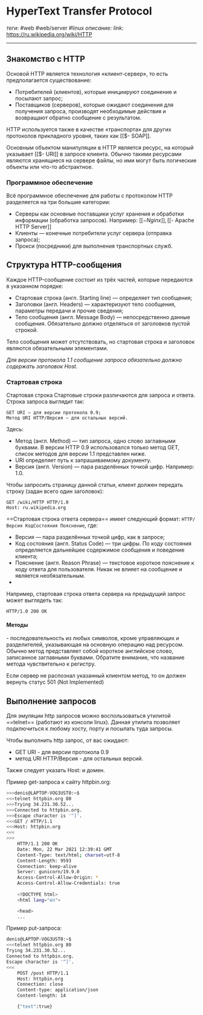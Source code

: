 # HyperText Transfer Protocol
*теги:* #web #web/server #linux
*описание:* 
*link:* https://ru.wikipedia.org/wiki/HTTP

---

## Знакомство c HTTP
Основой HTTP является технология «клиент-сервер», то есть предполагается существование:

- Потребителей (клиентов), которые инициируют соединение и посылают запрос;
- Поставщиков (серверов), которые ожидают соединения для получения запроса, производят необходимые действия и возвращают обратно сообщение с результатом.

HTTP используется также в качестве «транспорта» для других протоколов прикладного уровня, таких как [[$- SOAP]].

Основным объектом манипуляции в HTTP является ресурс, на который указывает [[$- URI]] в запросе клиента. Обычно такими ресурсами являются хранящиеся на сервере файлы, но ими могут быть логические объекты или что-то абстрактное.

### Программное обеспечение
Всё программное обеспечение для работы с протоколом HTTP разделяется на три большие категории:

- Серверы как основные поставщики услуг хранения и обработки информации (обработка запросов). Например: [[$- Nginx]], [[$- Apache HTTP Server]]
- Клиенты — конечные потребители услуг сервера (отправка запроса);
- Прокси (посредники) для выполнения транспортных служб.

## Структура HTTP-сообщения
Каждое HTTP-сообщение состоит из трёх частей, которые передаются в указанном порядке:
- Стартовая строка (англ. Starting line) — определяет тип сообщения;
- Заголовки (англ. Headers) — характеризуют тело сообщения, параметры передачи и прочие сведения;
- Тело сообщения (англ. Message Body) — непосредственно данные сообщения. Обязательно должно отделяться от заголовков пустой строкой.

Тело сообщения может отсутствовать, но стартовая строка и заголовок являются обязательными элементами.

*Для версии протокола 1.1 сообщение запроса обязательно должно содержать заголовок Host.*

### Стартовая строка
Стартовая строка
Стартовые строки различаются для запроса и ответа. Строка запроса выглядит так:

```
GET URI — для версии протокола 0.9;
Метод URI HTTP/Версия — для остальных версий.
```
Здесь:
- Метод (англ. Method) — тип запроса, одно слово заглавными буквами. В версии HTTP 0.9 использовался только метод GET, список методов для версии 1.1 представлен ниже.
- URI определяет путь к запрашиваемому документу.
- Версия (англ. Version) — пара разделённых точкой цифр. Например: 1.0.

Чтобы запросить страницу данной статьи, клиент должен передать строку (задан всего один заголовок):
```
GET /wiki/HTTP HTTP/1.0
Host: ru.wikipedia.org
```

==Стартовая строка ответа сервера== имеет следующий формат: `HTTP/Версия КодСостояния Пояснение`, где:
- Версия — пара разделённых точкой цифр, как в запросе;
- Код состояния (англ. Status Code) — три цифры. По коду состояния определяется дальнейшее содержимое сообщения и поведение клиента;
- Пояснение (англ. Reason Phrase) — текстовое короткое пояснение к коду ответа для пользователя. Никак не влияет на сообщение и является необязательным.
- 
Например, стартовая строка ответа сервера на предыдущий запрос может выглядеть так:
```
HTTP/1.0 200 OK
```

#### Методы
\- последовательность из любых символов, кроме управляющих и разделителей, указывающая на основную операцию над ресурсом. Обычно метод представляет собой короткое английское слово, записанное заглавными буквами. Обратите внимание, что название метода чувствительно к регистру.

Если сервер не распознал указанный клиентом метод, то он должен вернуть статус 501 (Not Implemented)

## Выполнение запросов

Для эмуляции http запросов можно воспользоваться утилитой ==telnet== (работают из консоли linux). Данная утилита позволяет подключиться к любому хосту, порту и посылать туда запросы.

Чтобы выполнить http запрос, от вас ожидают:
- GET URI - для версии протокола 0.9
- метод URI HTTP/Версия - для остальных версий.

Также следует указать Host: и домен.

Пример get-запроса к сайту httpbin.org:
```bash
>>>denis@LAPTOP-VOG3UST0:~$
<<<telnet httpbin.org 80
>>>Trying 34.231.30.52...
>>>Connected to httpbin.org.
>>>Escape character is '^]'.
<<<GET / HTTP/1.1
<<<Host: httpbin.org
<<<
>>>
	HTTP/1.1 200 OK
	Date: Mon, 22 Mar 2021 12:39:41 GMT
	Content-Type: text/html; charset=utf-8
	Content-Length: 9593
	Connection: keep-alive
	Server: gunicorn/19.9.0
	Access-Control-Allow-Origin: *
	Access-Control-Allow-Credentials: true
	
	<!DOCTYPE html>
	<html lang="en">

	<head>
	...
```

Пример put-запроса:
```bash
denis@LAPTOP-VOG3UST0:~$ 
<<<telnet httpbin.org 80
Trying 34.231.30.52...
Connected to httpbin.org.
Escape character is '^]'.
<<<
	POST /post HTTP/1.1
	Host: httpbin.org
	Connection: close
	Content-type: application/json
	Content-length: 14

	{"text":true}
```